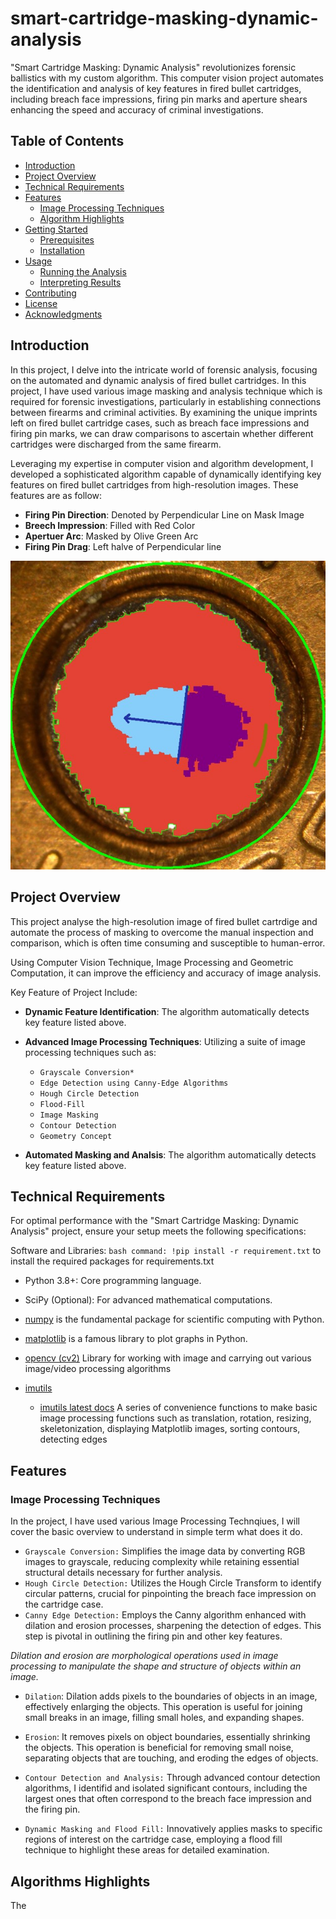 # smart-cartridge-masking-dynamic-analysis
"Smart Cartridge Masking: Dynamic Analysis" revolutionizes forensic ballistics with my custom algorithm. This computer vision project automates the identification and analysis of key features in fired bullet cartridges, including breach face impressions, firing pin marks and aperture shears enhancing the speed and accuracy of criminal investigations.

## Table of Contents

- [Introduction](#introduction)
- [Project Overview](#project-overview)
- [Technical Requirements](#technical-requirements)
- [Features](#features)
  - [Image Processing Techniques](#image-processing-techniques)
  - [Algorithm Highlights](#algorithm-highlights)
- [Getting Started](#getting-started)
  - [Prerequisites](#prerequisites)
  - [Installation](#installation)
- [Usage](#usage)
  - [Running the Analysis](#running-the-analysis)
  - [Interpreting Results](#interpreting-results)
- [Contributing](#contributing)
- [License](#license)
- [Acknowledgments](#acknowledgments)

## Introduction
In this project, I delve into the intricate world of forensic analysis, focusing on the automated and dynamic analysis of fired bullet cartridges. In this project, I have used various image masking and analysis technique which is required for forensic investigations, particularly in establishing connections between firearms and criminal activities. By examining the unique imprints left on fired bullet cartridge cases, such as breach face impressions and firing pin marks, we can draw comparisons to ascertain whether different cartridges were discharged from the same firearm.

Leveraging my expertise in computer vision and algorithm development, I developed a sophisticated algorithm capable of dynamically identifying key features on fired bullet cartridges from high-resolution images. These features are as follow:
- **Firing Pin Direction**: Denoted by Perpendicular Line on Mask Image
- **Breech Impression**: Filled with Red Color
- **Apertuer Arc**: Masked by Olive Green Arc
- **Firing Pin Drag**: Left halve of Perpendicular line

![Masked-Image](./data/Final_Output_image.png)

## Project Overview
This project analyse the high-resolution image of fired bullet cartrdige and automate the process of masking to overcome the manual inspection and comparison, which is often time consuming and susceptible to human-error. 

Using Computer Vision Technique, Image Processing and Geometric Computation, it can improve the efficiency and accuracy of image analysis.

Key Feature of Project Include:
- **Dynamic Feature Identification**: The algorithm automatically detects key feature listed above.
- **Advanced Image Processing Techniques**: Utilizing a suite of image processing techniques such as:
    - `Grayscale Conversion*`
    - `Edge Detection using Canny-Edge Algorithms`
    - `Hough Circle Detection`
    - `Flood-Fill`
    - `Image Masking`
    - `Contour Detection`
    - `Geometry Concept`

- **Automated Masking and Analsis**: The algorithm automatically detects key feature listed above.

## Technical Requirements
For optimal performance with the "Smart Cartridge Masking: Dynamic Analysis" project, ensure your setup meets the following specifications:

Software and Libraries: 
```bash command: !pip install -r requirement.txt``` to install the required packages for requirements.txt

- Python 3.8+: Core programming language.
- SciPy (Optional): For advanced mathematical computations.

- [numpy](www.numpy.org) is the fundamental package for scientific computing with Python.
- [matplotlib](http://matplotlib.org) is a famous library to plot graphs in Python.
- [opencv (cv2)](https://docs.opencv.org/4.x/) Library for working with image and carrying out various image/video processing algorithms
- [imutils](https://pypi.org/project/imutils/)
    - [imutils latest docs](https://imutils.readthedocs.io/en/latest/) A series of convenience functions to make basic image processing functions such as translation, rotation, resizing, skeletonization, displaying Matplotlib images, sorting contours, detecting edges

## Features

### Image Processing Techniques
In the project, I have used various Image Processing Technqiues, I will cover the basic overview to understand in simple term what does it do.

- `Grayscale Conversion:` Simplifies the image data by converting RGB images to grayscale, reducing complexity while retaining essential structural details necessary for further analysis.
- `Hough Circle Detection:` Utilizes the Hough Circle Transform to identify circular patterns, crucial for pinpointing the breach face impression on the cartridge case.
- `Canny Edge Detection:` Employs the Canny algorithm enhanced with dilation and erosion processes, sharpening the detection of edges. This step is pivotal in outlining the firing pin and other key features.

*Dilation and erosion are morphological operations used in image processing to manipulate the shape and structure of objects within an image.*

- `Dilation`: Dilation adds pixels to the boundaries of objects in an image, effectively enlarging the objects. This operation is useful for joining small breaks in an image, filling small holes, and expanding shapes.
- `Erosion`: It removes pixels on object boundaries, essentially shrinking the objects. This operation is beneficial for removing small noise, separating objects that are touching, and eroding the edges of objects.


- `Contour Detection and Analysis:` Through advanced contour detection algorithms, I identifid and isolated significant contours, including the largest ones that often correspond to the breach face impression and the firing pin.
- `Dynamic Masking and Flood Fill:` Innovatively applies masks to specific regions of interest on the cartridge case, employing a flood fill technique to highlight these areas for detailed examination.

## Algorithms Highlights
The